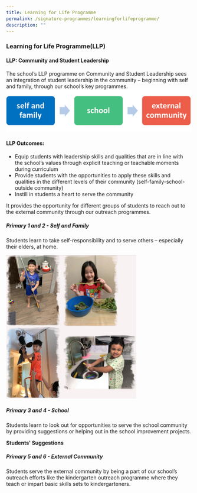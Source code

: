 ```yaml
---
title: Learning for Life Programme
permalink: /signature-programmes/learningforlifeprogramme/
description: ""
---
```

### **Learning for Life Programme(LLP)**

#### LLP: Community and Student Leadership

The school’s LLP programme on Community and Student Leadership sees an integration of student leadership in the community – beginning with self and family, through our school’s key programmes.
<img src="/images/Signature%20Programmes/LLP/LLP%20Model.png">

#### LLP Outcomes:
<ul style="list-style-type:disc"> 
	<li>Equip students with leadership skills and qualities that are in line with the school’s values through explicit teaching or teachable moments during curriculum</li>
	<li>Provide students with the opportunities to apply these skills and qualities in the different levels of their community (self-family-school-outside community) </li>
	<li>Instill in students a heart to serve the community 
</li>
</ul>
 It provides the opportunity for different groups of students to reach out to the external community through our outreach programmes. 

##### **Primary 1 and 2 - Self and Family**

Students learn to take self-responsibility and to serve others – especially their elders, at home.

<img src="/images/lflp2.png" style="width:70%">

##### **Primary 3 and 4 - School**

Students learn to look out for opportunities to serve the school community by providing suggestions or helping out in the school improvement projects.

		 
**Students' Suggestions**



##### **Primary 5 and 6 - External Community**

Students serve the external community by being a part of our school’s outreach efforts like the kindergarten outreach programme where they teach or impart basic skills sets to kindergarteners.

